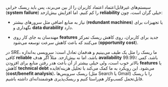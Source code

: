 سیستم‌های غیرقابل‌اعتماد اعتماد کاربران را از بین می‌برند، پس باید ریسک خرابی (**system failure**) را کم کنیم. اما افزایش بیش‌ازحد **reliability** خیلی گران است، چون:

- نیاز به منابع اضافی مثل سرورهای بیشتر (**redundant machines**) یا تجهیزات برای نگهداری و **data durability** دارد.
    
- مهندسان به جای کار روی **features** جدید برای کاربران، روی کاهش ریسک تمرکز می‌کنند که باعث کاهش سرعت توسعه می‌شود (**opportunity cost**).
    

در SRE، ما ریسک را مثل یک طیف می‌بینیم و هدفمان تعادل است: سرویسی به‌اندازه کافی **reliable** باشد، اما نه بیش‌ازحد. مثلاً اگر هدف **availability** 99.99٪ باشد، کمی بالاتر خوب است، ولی خیلی بیشتر از آن باعث هدر رفتن منابع برای افزودن **features** یا کاهش **technical debt** می‌شود. این رویکرد به ما کمک می‌کند با تحلیل هزینه/فایده (**cost/benefit analysis**)، ریسک سرویس‌ها (مثل Search یا Gmail) را با ریسک قابل‌تحمل کسب‌وکار هم‌راستا کنیم و ریسک‌پذیری هوشمندانه‌ای داشته باشیم.